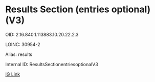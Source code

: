 # Results Section (entries optional) (V3)

OID: 2.16.840.1.113883.10.20.22.2.3

LOINC: 30954-2

Alias: results

Internal ID: ResultsSectionentriesoptionalV3

[IG Link](https://www.hl7.org/ccdasearch/templates/2.16.840.1.113883.10.20.22.2.3.html)

